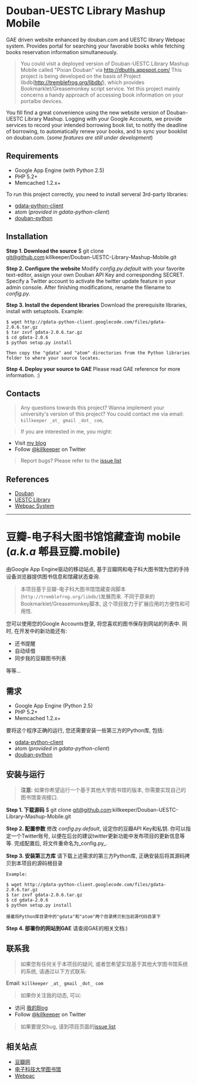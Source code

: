 # Douban-UESTC Library Mashup Mobile

GAE driven website enhanced by douban.com and UESTC library Webpac system. 
Provides portal for searching your favorable books while fetching books reservation information simultaneously.

> You could visit a deployed version of Douban-UESTC Library Mashup Mobile called "Pixian Douban" via http://dbutils.appspot.com/
> This project is being developed on the basis of Project libdb(http://tremblefrog.org/libdb/), which provides Bookmarklet/Greasemonkey script service. Yet this project mainly concerns a handy approach of accessing book information on your portalbe devices.

You fill find a great convenience using the new website version of Douban-UESTC Library Mashup. Logging with your Google Accounts, we provide services to record your intended borrowing book list, to notify the deadline of borrowing, to automatically renew your books, and to sync your booklist on douban.com. (_some features are still under development_)

## Requirements

* Google App Engine (with Python 2.5)
* PHP 5.2+
* Memcached 1.2.x+

To run this project correctly, you need to install serveral 3rd-party libraries:

* [gdata-python-client](http://code.google.com/apis/gdata/)
* atom (_provided in gdata-python-client_)
* [douban-python](http://code.google.com/p/douban-python/)

## Installation

**Step 1. Download the source**
    $ git clone git@github.com:killkeeper/Douban-UESTC-Library-Mashup-Mobile.git
    
**Step 2. Configure the website**
    Modify _config.py.default_ with your favorite text-editor, assign your own Douban API Key and corresponding SECRET.
    Specify a Twitter account to activate the twitter update feature in your admin console.
    After finishing modifications, rename the filename to _config.py_.
    
**Step 3. Install the dependent libraries**
    Download the prerequisite libraries, install with setuptools.
    Example:
    
    $ wget http://gdata-python-client.googlecode.com/files/gdata-2.0.6.tar.gz
    $ tar zxvf gdata-2.0.6.tar.gz
    $ cd gdata-2.0.6
    $ python setup.py install
    
    Then copy the "gdata" and "atom" directories from the Python libraries folder to where your source locates.
    
**Step 4. Deploy your source to GAE**
    Please read GAE reference for more information. :)  

## Contacts

> Any questions towards this project? Wanna implement your university's version of this project?
You could contact me via email: `killkeeper _at_ gmail _dot_ com`,

> If you are interested in me, you might:

* Visit [my blog](http://tremblefrog.org/blog/)
* Follow [@killkeeper](http://twitter.com/killkeeper) on Twitter

> Report bugs?
Please refer to the [issue list](http://github.com/killkeeper/Douban-UESTC-Library-Mashup-Mobile/issues)

## References

* [Douban](http://www.douban.com/)
* [UESTC Library](http://www.lib.uestc.edu.cn/)
* [Webpac System](http://webpac.uestc.edu.cn/)

- - -

# 豆瓣-电子科大图书馆馆藏查询 mobile (_a.k.a_ 郫县豆瓣.mobile)

由Google App Engine驱动的移动站点, 基于豆瓣网和电子科大图书馆为您的手持设备浏览器提供图书信息和馆藏状态查询.

> 本项目基于豆瓣-电子科大图书馆馆藏查询脚本(`http://tremblefrog.org/libdb/`)发展而来.
> 不同于原来的Bookmarklet/Greasemonkey脚本, 这个项目致力于扩展应用的方便性和可用性.

您可以使用您的Google Accounts登录, 将您喜欢的图书保存到网站的列表中. 同时, 在开发中的新功能还有:
* 还书提醒
* 自动续借
* 同步我的豆瓣图书列表
 
等等...

## 需求

* Google App Engine (Python 2.5)
* PHP 5.2+
* Memcached 1.2.x+

要将这个程序正确的运行, 您还需要安装一些第三方的Python库, 包括:

* [gdata-python-client](http://code.google.com/apis/gdata/)
* atom (_provided in gdata-python-client_)
* [douban-python](http://code.google.com/p/douban-python/)

## 安装与运行

>  **注意:** 如果你希望运行一个基于其他大学图书馆的版本, 你需要实现自己的图书馆查询接口.

**Step 1. 下载源码**
    $ git clone git@github.com:killkeeper/Douban-UESTC-Library-Mashup-Mobile.git
    
**Step 2. 配置参数**
    修改 _config.py.default_, 设定你的豆瓣API Key和私钥.
    你可以指定一个Twitter账号, 以便在后台的建议twitter更新功能中发布项目的更新信息等等.
    完成配置后, 将文件重命名为_config.py_.
    
**Step 3. 安装第三方库**
    请下载上述需求的第三方Python库, 正确安装后将其源码拷贝到本项目的源码根目录
    
    Example:
    
    $ wget http://gdata-python-client.googlecode.com/files/gdata-2.0.6.tar.gz
    $ tar zxvf gdata-2.0.6.tar.gz
    $ cd gdata-2.0.6
    $ python setup.py install
    
    接着将Python库目录中的"gdata"和"atom"两个目录拷贝到当前源代码目录下
    
**Step 4. 部署你的网站到GAE**
    请查阅GAE的相关文档:) 

## 联系我

> 如果您有任何关于本项目的疑问, 或者您希望实现基于其他大学图书馆系统的系统, 请通过以下方式联系:

Email: `killkeeper _at_ gmail _dot_ com`

> 如果你关注我的动态, 可以:

* 访问 [我的Blog](http://tremblefrog.org/blog/)
* Follow [@killkeeper](http://twitter.com/killkeeper) on Twitter

> 如果要提交bug, 请到项目页面的[issue list](http://github.com/killkeeper/Douban-UESTC-Library-Mashup-Mobile/issues)

## 相关站点

* [豆瓣网](http://www.douban.com/)
* [电子科技大学图书馆](http://www.lib.uestc.edu.cn/)
* [Webpac](http://webpac.uestc.edu.cn/)